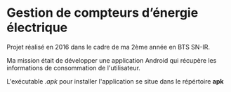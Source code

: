 # Gestion de compteurs d’énergie électrique

Projet réalisé en 2016 dans le cadre de ma 2ème année en BTS SN-IR.

Ma mission était de développer une application Android qui récupère les informations de consommation de l'utilisateur.

L'exécutable *.apk* pour installer l'application se situe dans le répértoire **apk**